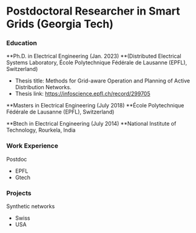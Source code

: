 # Postdoctoral Researcher in Smart Grids (Georgia Tech)

### Education
**Ph.D. in Electrical Engineering (Jan. 2023)
**(Distributed Electrical Systems Laboratory, École Polytechnique Fédérale de Lausanne (EPFL), Switzerland)
- Thesis title: Methods for Grid-aware Operation and Planning of Active Distribution Networks.
- Thesis link: https://infoscience.epfl.ch/record/299705

**Masters in Electrical Engineering (July 2018)
**École Polytechnique Fédérale de Lausanne (EPFL), Switzerland)

**Btech in Electrical Engineering (July 2014)
**National Institute of Technology, Rourkela, India

### Work Experience 
Postdoc
- EPFL
- Gtech

### Projects
Synthetic networks
- Swiss
- USA
